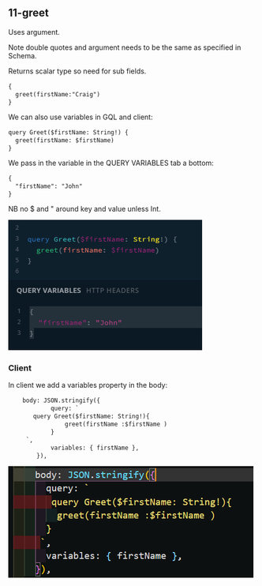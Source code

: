 ## 11-greet

Uses argument.

Note double quotes and argument needs to be the same as specified in Schema.

Returns scalar type so need for sub fields.

```
{
  greet(firstName:"Craig")
}
```

We can also use variables in GQL and client:

```
query Greet($firstName: String!) {
  greet(firstName: $firstName)
}
```

We pass in the variable in the QUERY VARIABLES tab a bottom:

```
{
  "firstName": "John"
}
```

NB no $ and " around key and value unless Int.

![gql](/_images/11-gql.png)

### Client

In client we add a variables property in the body:

```
	body: JSON.stringify({
			query: `
       query Greet($firstName: String!){
				greet(firstName :$firstName )
			}
     `,
			variables: { firstName },
		}),
```

![gql](/_images/11-client-variable.png)

```

```
